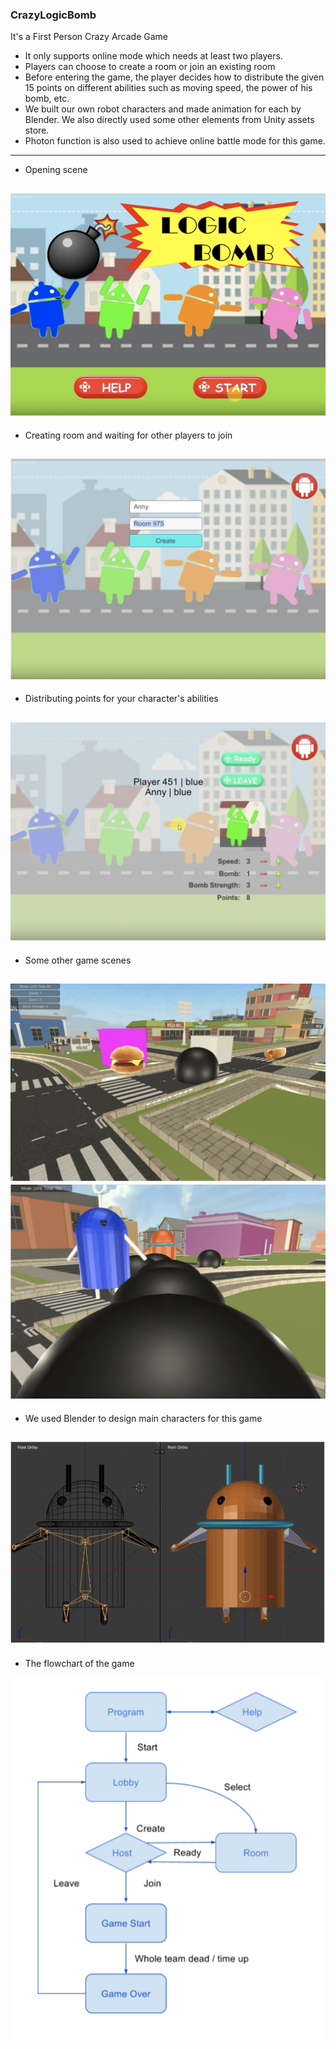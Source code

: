 ### CrazyLogicBomb
It's a First Person Crazy Arcade Game 

 - It only supports online mode which needs at least two players.
 - Players can choose to create a room or join an existing room
 - Before entering the game, the player decides how to distribute the given 15 points on different abilities such as moving speed, the power of his bomb, etc.
 - We built our own robot characters and made animation for each by Blender. We also directly used some other elements from Unity assets store.
 - Photon function is also used to achieve online battle mode for this game.
 

 -------------
 - Opening scene

![Alt text](images/beginning_scene.png?raw=true "Title")
----
 - Creating room and waiting for other players to join

![Alt text](images/room.png?raw=true "Title")
----
- Distributing points for your character's abilities

![Alt text](images/distribution.png?raw=true "Title")
----
- Some other game scenes

![Alt text](images/scene.png?raw=true "Title")
![Alt text](images/scene1.png?raw=true "Title")
----
- We used Blender to design main characters for this game

![Alt text](images/character.png?raw=true "Title")
----
- The flowchart of the game

![Alt text](images/flowchart.png?raw=true "Title")
